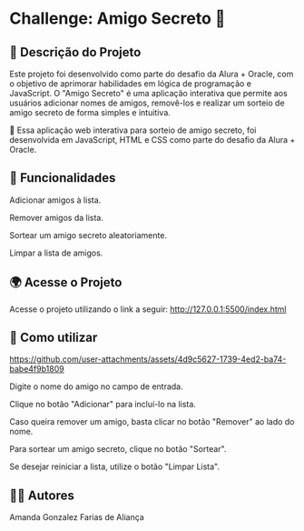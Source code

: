 # Challenge: Amigo Secreto 🎁

## 📌 Descrição do Projeto

Este projeto foi desenvolvido como parte do desafio da Alura + Oracle, com o objetivo de aprimorar habilidades em lógica de programação e JavaScript. O "Amigo Secreto" é uma aplicação interativa que permite aos usuários adicionar nomes de amigos, removê-los e realizar um sorteio de amigo secreto de forma simples e intuitiva.

🔹 Essa aplicação web interativa para sorteio de amigo secreto, foi desenvolvida em JavaScript, HTML e CSS como parte do desafio da Alura + Oracle.

## 🚀 Funcionalidades

Adicionar amigos à lista.

Remover amigos da lista.

Sortear um amigo secreto aleatoriamente.

Limpar a lista de amigos.

## 🌍 Acesse o Projeto
Acesse o projeto utilizando o link a seguir: 
http://127.0.0.1:5500/index.html

## 🎯 Como utilizar


https://github.com/user-attachments/assets/4d9c5627-1739-4ed2-ba74-babe4f9b1809


Digite o nome do amigo no campo de entrada.

Clique no botão "Adicionar" para incluí-lo na lista.

Caso queira remover um amigo, basta clicar no botão "Remover" ao lado do nome.

Para sortear um amigo secreto, clique no botão "Sortear".

Se desejar reiniciar a lista, utilize o botão "Limpar Lista".


## 👨‍💻 Autores

Amanda Gonzalez Farias de Aliança
